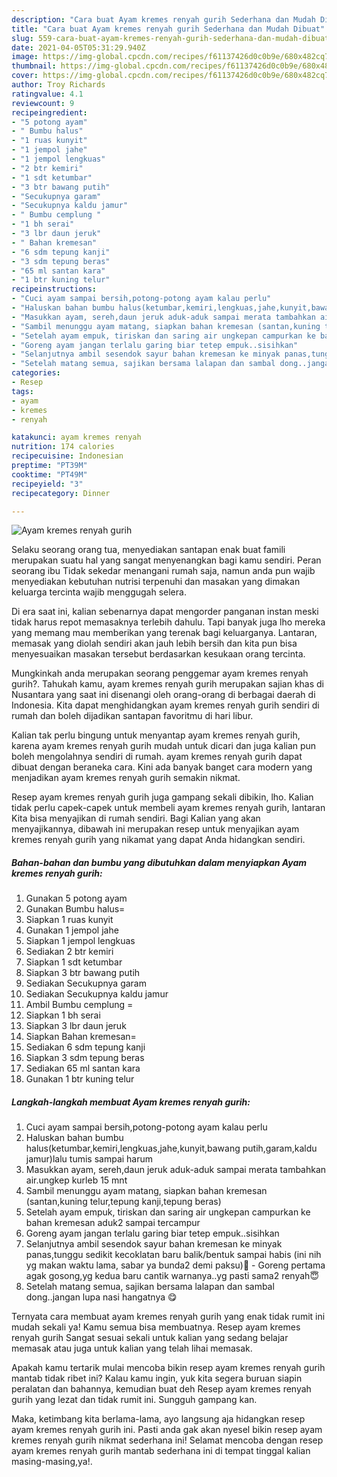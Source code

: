 ```yaml
---
description: "Cara buat Ayam kremes renyah gurih Sederhana dan Mudah Dibuat"
title: "Cara buat Ayam kremes renyah gurih Sederhana dan Mudah Dibuat"
slug: 559-cara-buat-ayam-kremes-renyah-gurih-sederhana-dan-mudah-dibuat
date: 2021-04-05T05:31:29.940Z
image: https://img-global.cpcdn.com/recipes/f61137426d0c0b9e/680x482cq70/ayam-kremes-renyah-gurih-foto-resep-utama.jpg
thumbnail: https://img-global.cpcdn.com/recipes/f61137426d0c0b9e/680x482cq70/ayam-kremes-renyah-gurih-foto-resep-utama.jpg
cover: https://img-global.cpcdn.com/recipes/f61137426d0c0b9e/680x482cq70/ayam-kremes-renyah-gurih-foto-resep-utama.jpg
author: Troy Richards
ratingvalue: 4.1
reviewcount: 9
recipeingredient:
- "5 potong ayam"
- " Bumbu halus"
- "1 ruas kunyit"
- "1 jempol jahe"
- "1 jempol lengkuas"
- "2 btr kemiri"
- "1 sdt ketumbar"
- "3 btr bawang putih"
- "Secukupnya garam"
- "Secukupnya kaldu jamur"
- " Bumbu cemplung "
- "1 bh serai"
- "3 lbr daun jeruk"
- " Bahan kremesan"
- "6 sdm tepung kanji"
- "3 sdm tepung beras"
- "65 ml santan kara"
- "1 btr kuning telur"
recipeinstructions:
- "Cuci ayam sampai bersih,potong-potong ayam kalau perlu"
- "Haluskan bahan bumbu halus(ketumbar,kemiri,lengkuas,jahe,kunyit,bawang putih,garam,kaldu jamur)lalu tumis sampai harum"
- "Masukkan ayam, sereh,daun jeruk aduk-aduk sampai merata tambahkan air.ungkep kurleb 15 mnt"
- "Sambil menunggu ayam matang, siapkan bahan kremesan (santan,kuning telur,tepung kanji,tepung beras)"
- "Setelah ayam empuk, tiriskan dan saring air ungkepan campurkan ke bahan kremesan aduk2 sampai tercampur"
- "Goreng ayam jangan terlalu garing biar tetep empuk..sisihkan"
- "Selanjutnya ambil sesendok sayur bahan kremesan ke minyak panas,tunggu sedikit kecoklatan baru balik/bentuk sampai habis (ini nih yg makan waktu lama, sabar ya bunda2 demi paksu)😬 Goreng pertama agak gosong,yg kedua baru cantik warnanya..yg pasti sama2 renyah😇"
- "Setelah matang semua, sajikan bersama lalapan dan sambal dong..jangan lupa nasi hangatnya 😋"
categories:
- Resep
tags:
- ayam
- kremes
- renyah

katakunci: ayam kremes renyah 
nutrition: 174 calories
recipecuisine: Indonesian
preptime: "PT39M"
cooktime: "PT49M"
recipeyield: "3"
recipecategory: Dinner

---
```



![Ayam kremes renyah gurih](https://img-global.cpcdn.com/recipes/f61137426d0c0b9e/680x482cq70/ayam-kremes-renyah-gurih-foto-resep-utama.jpg)

Selaku seorang orang tua, menyediakan santapan enak buat famili merupakan suatu hal yang sangat menyenangkan bagi kamu sendiri. Peran seorang ibu Tidak sekedar menangani rumah saja, namun anda pun wajib menyediakan kebutuhan nutrisi terpenuhi dan masakan yang dimakan keluarga tercinta wajib menggugah selera.

Di era  saat ini, kalian sebenarnya dapat mengorder panganan instan meski tidak harus repot memasaknya terlebih dahulu. Tapi banyak juga lho mereka yang memang mau memberikan yang terenak bagi keluarganya. Lantaran, memasak yang diolah sendiri akan jauh lebih bersih dan kita pun bisa menyesuaikan masakan tersebut berdasarkan kesukaan orang tercinta. 



Mungkinkah anda merupakan seorang penggemar ayam kremes renyah gurih?. Tahukah kamu, ayam kremes renyah gurih merupakan sajian khas di Nusantara yang saat ini disenangi oleh orang-orang di berbagai daerah di Indonesia. Kita dapat menghidangkan ayam kremes renyah gurih sendiri di rumah dan boleh dijadikan santapan favoritmu di hari libur.

Kalian tak perlu bingung untuk menyantap ayam kremes renyah gurih, karena ayam kremes renyah gurih mudah untuk dicari dan juga kalian pun boleh mengolahnya sendiri di rumah. ayam kremes renyah gurih dapat dibuat dengan beraneka cara. Kini ada banyak banget cara modern yang menjadikan ayam kremes renyah gurih semakin nikmat.

Resep ayam kremes renyah gurih juga gampang sekali dibikin, lho. Kalian tidak perlu capek-capek untuk membeli ayam kremes renyah gurih, lantaran Kita bisa menyajikan di rumah sendiri. Bagi Kalian yang akan menyajikannya, dibawah ini merupakan resep untuk menyajikan ayam kremes renyah gurih yang nikamat yang dapat Anda hidangkan sendiri.

<!--inarticleads1-->

##### Bahan-bahan dan bumbu yang dibutuhkan dalam menyiapkan Ayam kremes renyah gurih:

1. Gunakan 5 potong ayam
1. Gunakan  Bumbu halus=
1. Siapkan 1 ruas kunyit
1. Gunakan 1 jempol jahe
1. Siapkan 1 jempol lengkuas
1. Sediakan 2 btr kemiri
1. Siapkan 1 sdt ketumbar
1. Siapkan 3 btr bawang putih
1. Sediakan Secukupnya garam
1. Sediakan Secukupnya kaldu jamur
1. Ambil  Bumbu cemplung =
1. Siapkan 1 bh serai
1. Siapkan 3 lbr daun jeruk
1. Siapkan  Bahan kremesan=
1. Sediakan 6 sdm tepung kanji
1. Siapkan 3 sdm tepung beras
1. Sediakan 65 ml santan kara
1. Gunakan 1 btr kuning telur




<!--inarticleads2-->

##### Langkah-langkah membuat Ayam kremes renyah gurih:

1. Cuci ayam sampai bersih,potong-potong ayam kalau perlu
1. Haluskan bahan bumbu halus(ketumbar,kemiri,lengkuas,jahe,kunyit,bawang putih,garam,kaldu jamur)lalu tumis sampai harum
1. Masukkan ayam, sereh,daun jeruk aduk-aduk sampai merata tambahkan air.ungkep kurleb 15 mnt
1. Sambil menunggu ayam matang, siapkan bahan kremesan (santan,kuning telur,tepung kanji,tepung beras)
1. Setelah ayam empuk, tiriskan dan saring air ungkepan campurkan ke bahan kremesan aduk2 sampai tercampur
1. Goreng ayam jangan terlalu garing biar tetep empuk..sisihkan
1. Selanjutnya ambil sesendok sayur bahan kremesan ke minyak panas,tunggu sedikit kecoklatan baru balik/bentuk sampai habis (ini nih yg makan waktu lama, sabar ya bunda2 demi paksu)😬 - Goreng pertama agak gosong,yg kedua baru cantik warnanya..yg pasti sama2 renyah😇
1. Setelah matang semua, sajikan bersama lalapan dan sambal dong..jangan lupa nasi hangatnya 😋




Ternyata cara membuat ayam kremes renyah gurih yang enak tidak rumit ini mudah sekali ya! Kamu semua bisa membuatnya. Resep ayam kremes renyah gurih Sangat sesuai sekali untuk kalian yang sedang belajar memasak atau juga untuk kalian yang telah lihai memasak.

Apakah kamu tertarik mulai mencoba bikin resep ayam kremes renyah gurih mantab tidak ribet ini? Kalau kamu ingin, yuk kita segera buruan siapin peralatan dan bahannya, kemudian buat deh Resep ayam kremes renyah gurih yang lezat dan tidak rumit ini. Sungguh gampang kan. 

Maka, ketimbang kita berlama-lama, ayo langsung aja hidangkan resep ayam kremes renyah gurih ini. Pasti anda gak akan nyesel bikin resep ayam kremes renyah gurih nikmat sederhana ini! Selamat mencoba dengan resep ayam kremes renyah gurih mantab sederhana ini di tempat tinggal kalian masing-masing,ya!.

